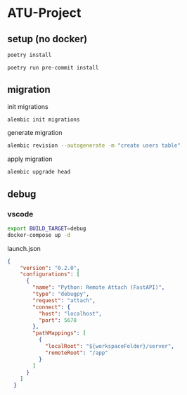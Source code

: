 # ATU-Project

## setup (no docker)
```bash
poetry install
```

```bash
poetry run pre-commit install
```



## migration

init migrations

```bash
alembic init migrations
```

generate migration
```bash
alembic revision --autogenerate -m "create users table"
```

apply migration
```bash
alembic upgrade head
```


## debug
### vscode
```bash
export BUILD_TARGET=debug
docker-compose up -d
```

launch.json
```json
{
    "version": "0.2.0",
    "configurations": [
      {
        "name": "Python: Remote Attach (FastAPI)",
        "type": "debugpy",
        "request": "attach",
        "connect": {
          "host": "localhost",
          "port": 5678
        },
        "pathMappings": [
          {
            "localRoot": "${workspaceFolder}/server",
            "remoteRoot": "/app"
          }
        ]
      }
    ]
  }
```